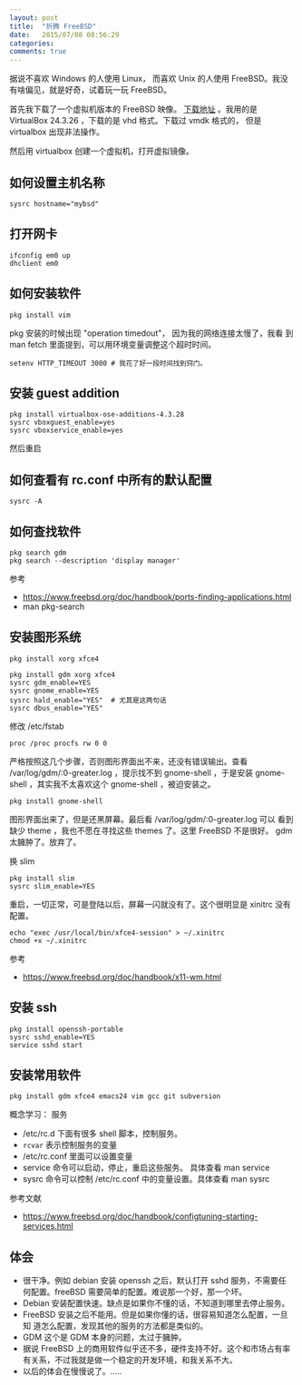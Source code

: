 ```yaml
---
layout: post
title:  "折腾 FreeBSD"
date:   2015/07/08 08:56:29
categories:
comments: true
---
```


据说不喜欢 Windows 的人使用 Linux， 而喜欢 Unix 的人使用 FreeBSD。我没
有啥偏见，就是好奇，试着玩一玩 FreeBSD。

首先我下载了一个虚拟机版本的 FreeBSD 映像。
[下载地址](ftp://ftp.freebsd.org/pub/FreeBSD/releases/VM-IMAGES/10.1-RELEASE/amd64/Latest/)
。我用的是 VirtualBox 24.3.26 ，下载的是 vhd 格式。下载过 vmdk 格式的，
但是 virtualbox 出现非法操作。

然后用 virtualbox 创建一个虚拟机，打开虚拟镜像。

## 如何设置主机名称

```
sysrc hostname="mybsd"
```

## 打开网卡

```
ifconfig em0 up
dhclient em0
```

## 如何安装软件

```
pkg install vim
```

pkg 安装的时候出现 "operation timedout"， 因为我的网络连接太慢了，我看
到 man fetch 里面提到，可以用环境变量调整这个超时时间。

```
setenv HTTP_TIMEOUT 3000 # 我花了好一段时间找到窍门。
```

## 安装 guest addition

```
pkg install virtualbox-ose-additions-4.3.28
sysrc vboxguest_enable=yes
sysrc vboxservice_enable=yes
```

然后重启

## 如何查看有 rc.conf 中所有的默认配置

```
sysrc -A
```

## 如何查找软件

```
pkg search gdm
pkg search --description 'display manager'
```

参考

 - https://www.freebsd.org/doc/handbook/ports-finding-applications.html
 - man pkg-search

## 安装图形系统

```
pkg install xorg xfce4
```

```
pkg install gdm xorg xfce4
sysrc gdm_enable=YES
sysrc gnome_enable=YES
sysrc hald_enable="YES"  # 尤其是这两句话
sysrc dbus_enable="YES"
```

修改 /etc/fstab

```
proc /proc procfs rw 0 0
```


严格按照这几个步骤，否则图形界面出不来，还没有错误输出。查看
/var/log/gdm/:0-greater.log ，提示找不到 gnome-shell ，于是安装
gnome-shell ，其实我不太喜欢这个 gnome-shell ，被迫安装之。

```
pkg install gnome-shell
```

图形界面出来了，但是还黑屏幕。最后看 /var/log/gdm/:0-greater.log 可以
看到缺少 theme ，我也不愿在寻找这些 themes 了。这里 FreeBSD 不是很好。
gdm 太臃肿了。放弃了。

换 slim

```
pkg install slim
sysrc slim_enable=YES
```

重启，一切正常，可是登陆以后，屏幕一闪就没有了。这个很明显是 xinitrc
没有配置。

```
echo "exec /usr/local/bin/xfce4-session" > ~/.xinitrc
chmod +x ~/.xinitrc

```
参考

  - https://www.freebsd.org/doc/handbook/x11-wm.html

## 安装 ssh

```
pkg install openssh-portable
sysrc sshd_enable=YES
service sshd start
```

## 安装常用软件

```
pkg install gdm xfce4 emacs24 vim gcc git subversion
```

概念学习： 服务

 - /etc/rc.d 下面有很多 shell 脚本，控制服务。
 - `rcvar` 表示控制服务的变量
 - /etc/rc.conf 里面可以设置变量
 - service 命令可以启动，停止，重启这些服务。 具体查看 man service
 - sysrc 命令可以控制 /etc/rc.conf 中的变量设置。具体查看 man sysrc

参考文献

 - https://www.freebsd.org/doc/handbook/configtuning-starting-services.html

## 体会

- 很干净。例如 debian 安装 openssh 之后，默认打开 sshd 服务，不需要任
  何配置。freeBSD 需要简单的配置。难说那一个好，那一个坏。
- Debian 安装配置快速。缺点是如果你不懂的话，不知道到哪里去停止服务。
- FreeBSD 安装之后不能用。但是如果你懂的话，很容易知道怎么配置，一旦知
  道怎么配置，发现其他的服务的方法都是类似的。
- GDM 这个是 GDM 本身的问题，太过于臃肿。
- 据说 FreeBSD 上的商用软件似乎还不多，硬件支持不好。这个和市场占有率
  有关系，不过我就是做一个稳定的开发环境，和我关系不大。
- 以后的体会在慢慢说了。.....
